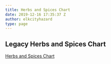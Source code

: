 ```yaml
---
title: Herbs and Spices Chart
date: 2019-12-16 17:35:37 Z
author: elkcityhazard
type: page
---
```


## Legacy Herbs and Spices Chart

[Herbs and Spices Chart][1]

 [1]: http://www.quick-e-recipes.com/id19.html